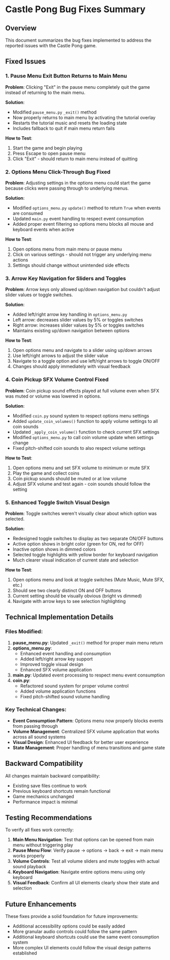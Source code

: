 # Castle Pong Bug Fixes Summary

## Overview
This document summarizes the bug fixes implemented to address the reported issues with the Castle Pong game.

## Fixed Issues

### 1. Pause Menu Exit Button Returns to Main Menu
**Problem**: Clicking "Exit" in the pause menu completely quit the game instead of returning to the main menu.

**Solution**: 
- Modified `pause_menu.py` `_exit()` method
- Now properly returns to main menu by activating the tutorial overlay
- Restarts the tutorial music and resets the loading state
- Includes fallback to quit if main menu return fails

**How to Test**: 
1. Start the game and begin playing
2. Press Escape to open pause menu
3. Click "Exit" - should return to main menu instead of quitting

### 2. Options Menu Click-Through Bug Fixed
**Problem**: Adjusting settings in the options menu could start the game because clicks were passing through to underlying menus.

**Solution**:
- Modified `options_menu.py` `update()` method to return `True` when events are consumed
- Updated `main.py` event handling to respect event consumption
- Added proper event filtering so options menu blocks all mouse and keyboard events when active

**How to Test**:
1. Open options menu from main menu or pause menu
2. Click on various settings - should not trigger any underlying menu actions
3. Settings should change without unintended side effects

### 3. Arrow Key Navigation for Sliders and Toggles
**Problem**: Arrow keys only allowed up/down navigation but couldn't adjust slider values or toggle switches.

**Solution**:
- Added left/right arrow key handling in `options_menu.py`
- Left arrow: decreases slider values by 5% or toggles switches
- Right arrow: increases slider values by 5% or toggles switches
- Maintains existing up/down navigation between options

**How to Test**:
1. Open options menu and navigate to a slider using up/down arrows
2. Use left/right arrows to adjust the slider value
3. Navigate to a toggle option and use left/right arrows to toggle ON/OFF
4. Changes should apply immediately with visual feedback

### 4. Coin Pickup SFX Volume Control Fixed
**Problem**: Coin pickup sound effects played at full volume even when SFX was muted or volume was lowered in options.

**Solution**:
- Modified `coin.py` sound system to respect options menu settings
- Added `update_coin_volumes()` function to apply volume settings to all coin sounds
- Updated `_apply_coin_volume()` function to check current SFX settings
- Modified `options_menu.py` to call coin volume update when settings change
- Fixed pitch-shifted coin sounds to also respect volume settings

**How to Test**:
1. Open options menu and set SFX volume to minimum or mute SFX
2. Play the game and collect coins
3. Coin pickup sounds should be muted or at low volume
4. Adjust SFX volume and test again - coin sounds should follow the setting

### 5. Enhanced Toggle Switch Visual Design
**Problem**: Toggle switches weren't visually clear about which option was selected.

**Solution**:
- Redesigned toggle switches to display as two separate ON/OFF buttons
- Active option shows in bright color (green for ON, red for OFF)
- Inactive option shows in dimmed colors
- Selected toggle highlights with yellow border for keyboard navigation
- Much clearer visual indication of current state and selection

**How to Test**:
1. Open options menu and look at toggle switches (Mute Music, Mute SFX, etc.)
2. Should see two clearly distinct ON and OFF buttons
3. Current setting should be visually obvious (bright vs dimmed)
4. Navigate with arrow keys to see selection highlighting

## Technical Implementation Details

### Files Modified:
1. **pause_menu.py**: Updated `_exit()` method for proper main menu return
2. **options_menu.py**: 
   - Enhanced event handling and consumption
   - Added left/right arrow key support
   - Improved toggle visual design
   - Enhanced SFX volume application
3. **main.py**: Updated event processing to respect menu event consumption
4. **coin.py**: 
   - Refactored sound system for proper volume control
   - Added volume application functions
   - Fixed pitch-shifted sound volume handling

### Key Technical Changes:
- **Event Consumption Pattern**: Options menu now properly blocks events from passing through
- **Volume Management**: Centralized SFX volume application that works across all sound systems
- **Visual Design**: Enhanced UI feedback for better user experience
- **State Management**: Proper handling of menu transitions and game state

## Backward Compatibility
All changes maintain backward compatibility:
- Existing save files continue to work
- Previous keyboard shortcuts remain functional
- Game mechanics unchanged
- Performance impact is minimal

## Testing Recommendations
To verify all fixes work correctly:

1. **Main Menu Navigation**: Test that options can be opened from main menu without triggering play
2. **Pause Menu Flow**: Verify pause → options → back → exit → main menu works properly
3. **Volume Controls**: Test all volume sliders and mute toggles with actual sound playback
4. **Keyboard Navigation**: Navigate entire options menu using only keyboard
5. **Visual Feedback**: Confirm all UI elements clearly show their state and selection

## Future Enhancements
These fixes provide a solid foundation for future improvements:
- Additional accessibility options could be easily added
- More granular audio controls could follow the same pattern
- Additional keyboard shortcuts could use the same event consumption system
- More complex UI elements could follow the visual design patterns established